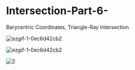 # Intersection-Part-6-
Barycentric Coordinates, Triangle-Ray Intersection

![ezgif-1-0ec6d42cb2](https://user-images.githubusercontent.com/65425355/196698091-8205fcdf-d3e7-4993-9575-a0537124f6d9.gif)

![ezgif-1-0ec6d42cb2](https://user-images.githubusercontent.com/65425355/196698115-c8145e53-7ace-4b8e-9092-5ad8caeb3587.gif)

![2](https://user-images.githubusercontent.com/65425355/196698136-40ebf8b7-97ae-40c8-9212-59249f8afe37.jpeg)
